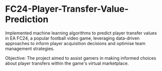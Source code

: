 # FC24-Player-Transfer-Value-Prediction

Implemented machine learning algorithms to predict player transfer values in EA FC24, a popular football video game, leveraging data-driven approaches to inform player acquisition decisions and optimise team management strategies. 

Objective: The project aimed to assist gamers in making informed choices about player transfers within the game's virtual marketplace.
